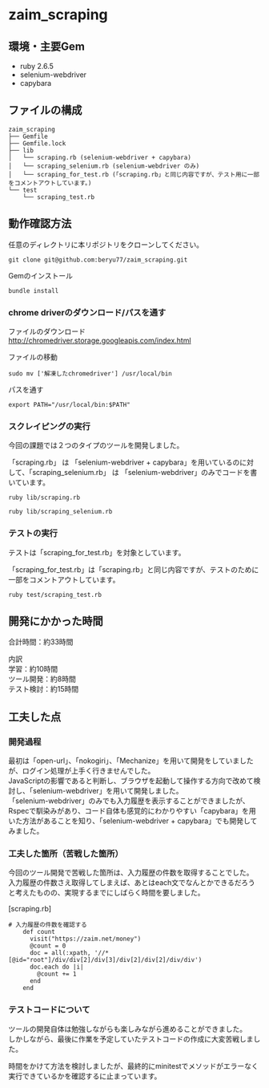 # zaim_scraping

## 環境・主要Gem
* ruby 2.6.5
* selenium-webdriver
* capybara

## ファイルの構成
```
zaim_scraping
├── Gemfile
├── Gemfile.lock
├── lib
│   └── scraping.rb (selenium-webdriver + capybara)
│   └── scraping_selenium.rb (selenium-webdriver のみ)
│   └── scraping_for_test.rb (「scraping.rb」と同じ内容ですが、テスト用に一部をコメントアウトしています。)
└── test
    └── scraping_test.rb
```

## 動作確認方法

任意のディレクトリに本リポジトリをクローンしてください。
```
git clone git@github.com:beryu77/zaim_scraping.git
```

Gemのインストール
```
bundle install
```

### chrome driverのダウンロード/パスを通す

ファイルのダウンロード
http://chromedriver.storage.googleapis.com/index.html

ファイルの移動
```
sudo mv ['解凍したchromedriver'] /usr/local/bin
```

パスを通す
```
export PATH="/usr/local/bin:$PATH"
```

### スクレイピングの実行

今回の課題では２つのタイプのツールを開発しました。

「scraping.rb」 は 「selenium-webdriver + capybara」を用いているのに対して、「scraping_selenium.rb」 は 「selenium-webdriver」のみでコードを書いています。

```
ruby lib/scraping.rb
```
```
ruby lib/scraping_selenium.rb
```
### テストの実行
テストは「scraping_for_test.rb」を対象としています。

「scraping_for_test.rb」は「scraping.rb」と同じ内容ですが、テストのために一部をコメントアウトしています。

```
ruby test/scraping_test.rb
```

## 開発にかかった時間
合計時間：約33時間

内訳</br>
学習：約10時間</br>
ツール開発：約8時間</br>
テスト検討：約15時間

## 工夫した点

### 開発過程
最初は「open-url」、「nokogiri」、「Mechanize」を用いて開発をしていましたが、ログイン処理が上手く行きませんでした。</br>
JavaScriptの影響であると判断し、ブラウザを起動して操作する方向で改めて検討し、「selenium-webdriver」を用いて開発しました。</br>
「selenium-webdriver」のみでも入力履歴を表示することができましたが、Rspecで馴染みがあり、コード自体も感覚的にわかりやすい「capybara」を用いた方法があることを知り、「selenium-webdriver + capybara」でも開発してみました。</br>

### 工夫した箇所（苦戦した箇所）
今回のツール開発で苦戦した箇所は、入力履歴の件数を取得することでした。</br>
入力履歴の件数さえ取得してしまえば、あとはeach文でなんとかできるだろうと考えたものの、実現するまでにしばらく時間を要しました。

[scraping.rb]
```
# 入力履歴の件数を確認する
    def count
      visit("https://zaim.net/money")
      @count = 0
      doc = all(:xpath, '//*[@id="root"]/div/div[2]/div[3]/div[2]/div[2]/div/div')
      doc.each do |i|
        @count += 1
      end
    end
```

### テストコードについて
ツールの開発自体は勉強しながらも楽しみながら進めることができました。</br>
しかしながら、最後に作業を予定していたテストコードの作成に大変苦戦しました。

時間をかけて方法を検討しましたが、最終的にminitestでメソッドがエラーなく実行できているかを確認するに止まっています。

